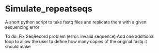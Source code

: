 # Simulate_repeatseqs
A short python script to take fastq files and replicate them with a given sequencing error


To do: Fix SeqRecord problem (error: invalid sequence)
Add one additional loop to allow the user tp define how many copies of the original fastq it should make
      
